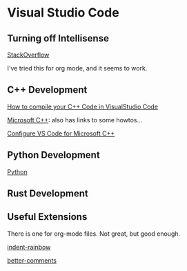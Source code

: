 # Visual Studio Code

## Turning off Intellisense

[StackOverflow](https://stackoverflow.com/questions/38832753/how-to-disable-intellisense-in-vs-code-for-markdown)

I've tried this for org mode, and it seems to work.

## C++ Development
[How to compile your C++ Code in VisualStudio Code](https://www.freecodecamp.org/news/how-to-compile-your-c-code-in-visual-studio-code/)

[Microsoft C++](https://code.visualstudio.com/docs/languages/cpp): also has links to some howtos...

[Configure VS Code for Microsoft C++](https://code.visualstudio.com/docs/cpp/config-msvc)

## Python Development

[Python](https://code.visualstudio.com/docs/languages/python)

## Rust Development

## Useful Extensions
There is one for org-mode files. Not great, but good enough.



[indent-rainbow](https://marketplace.visualstudio.com/items?itemName=oderwat.indent-rainbow)

[better-comments](https://marketplace.visualstudio.com/items?itemName=aaron-bond.better-comments)
